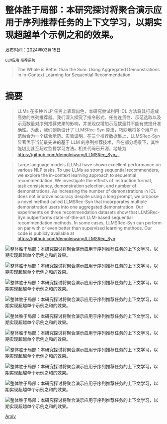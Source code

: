 # 整体胜于局部：本研究探讨将聚合演示应用于序列推荐任务的上下文学习，以期实现超越单个示例之和的效果。

发布时间：2024年03月15日

`LLM应用` `推荐系统`

> The Whole is Better than the Sum: Using Aggregated Demonstrations in In-Context Learning for Sequential Recommendation

# 摘要

> LLMs 在多种 NLP 任务上表现出色，本研究尝试利用 ICL 方法将其打造成高效的序列推荐器。我们深入探究了指令形式、任务连贯性、示范选取以及示范数量对序列推荐效果的影响，并发现仅增加示范数量并不能有效提升准确性。为此，我们创新设计了 LLMSRec-Syn 算法，巧妙地将多个用户示范融合为一个综合示范。实验证明，在三个推荐数据集上，LLMSRec-Syn 显著优于当前最先进的基于 LLM 的序列推荐技术，且在部分场景下，其性能堪比甚至超过监督学习方法。相关代码已开源，地址为 https://github.com/demoleiwang/LLMSRec_Syn。

> Large language models (LLMs) have shown excellent performance on various NLP tasks. To use LLMs as strong sequential recommenders, we explore the in-context learning approach to sequential recommendation. We investigate the effects of instruction format, task consistency, demonstration selection, and number of demonstrations. As increasing the number of demonstrations in ICL does not improve accuracy despite using a long prompt, we propose a novel method called LLMSRec-Syn that incorporates multiple demonstration users into one aggregated demonstration. Our experiments on three recommendation datasets show that LLMSRec-Syn outperforms state-of-the-art LLM-based sequential recommendation methods. In some cases, LLMSRec-Syn can perform on par with or even better than supervised learning methods. Our code is publicly available at https://github.com/demoleiwang/LLMSRec_Syn.

![整体胜于局部：本研究探讨将聚合演示应用于序列推荐任务的上下文学习，以期实现超越单个示例之和的效果。](../../../paper_images/2403.10135/NAACL2024_fig1_x.png)

![整体胜于局部：本研究探讨将聚合演示应用于序列推荐任务的上下文学习，以期实现超越单个示例之和的效果。](../../../paper_images/2403.10135/Chap5_framework_2.png)

![整体胜于局部：本研究探讨将聚合演示应用于序列推荐任务的上下文学习，以期实现超越单个示例之和的效果。](../../../paper_images/2403.10135/naacl2024_icl_seq_exp_sec31.png)

![整体胜于局部：本研究探讨将聚合演示应用于序列推荐任务的上下文学习，以期实现超越单个示例之和的效果。](../../../paper_images/2403.10135/naacl2024_sec32.jpg)

![整体胜于局部：本研究探讨将聚合演示应用于序列推荐任务的上下文学习，以期实现超越单个示例之和的效果。](../../../paper_images/2403.10135/naacl2024_sec33x.png)

![整体胜于局部：本研究探讨将聚合演示应用于序列推荐任务的上下文学习，以期实现超越单个示例之和的效果。](../../../paper_images/2403.10135/sec_34.jpg)

![整体胜于局部：本研究探讨将聚合演示应用于序列推荐任务的上下文学习，以期实现超越单个示例之和的效果。](../../../paper_images/2403.10135/sec_50.jpg)

![整体胜于局部：本研究探讨将聚合演示应用于序列推荐任务的上下文学习，以期实现超越单个示例之和的效果。](../../../paper_images/2403.10135/sec_52.jpg)

![整体胜于局部：本研究探讨将聚合演示应用于序列推荐任务的上下文学习，以期实现超越单个示例之和的效果。](../../../paper_images/2403.10135/sec_53.jpg)

![整体胜于局部：本研究探讨将聚合演示应用于序列推荐任务的上下文学习，以期实现超越单个示例之和的效果。](../../../paper_images/2403.10135/few_shot_prompt.png)

[Arxiv](https://arxiv.org/abs/2403.10135)